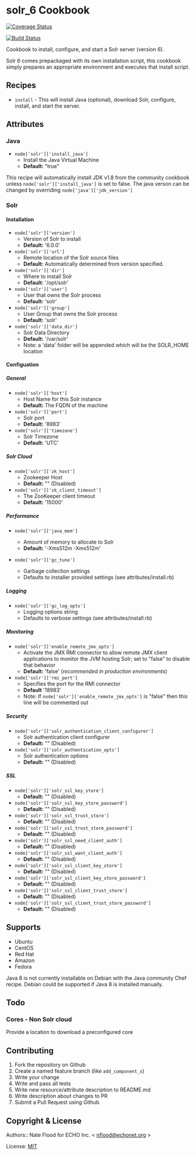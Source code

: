 # solr_6 Cookbook

[![Coverage Status](https://coveralls.io/repos/github/ECHOInternational/chef-solr_6/badge.svg?branch=master)](https://coveralls.io/github/ECHOInternational/chef-solr_6?branch=master)

[![Build Status](https://travis-ci.org/ECHOInternational/chef-solr_6.svg?branch=master)](https://travis-ci.org/ECHOInternational/chef-solr_6)

Cookbook to install, configure, and start a Solr server (version 6).

Solr 6 comes prepackaged with its own installation script, this cookbook simply prepares an appropriate environment and executes that install script.

## Recipes

 - `install` - This will install Java (optional), download Solr, configure, install, and start the server.

## Attributes

### Java
 - `node['solr']['install_java']`
    - Install the Java Virtual Machine
    - **Default:** "true"

This recipe will automatically install JDK v1.8 from the community cookbook unless `node['solr']['install_java']` is set to false. The java verson can be changed by overriding `node['java']['jdk_version']`

### Solr
#### Installation
 - `node['solr']['version']`
    - Version of Solr to install
    - **Default:** '6.0.0'
 - `node['solr']['url']`
    - Remote location of the Solr source files
    - **Default:** Automatically determined from version specified.
 - `node['solr']['dir']`
    - Where to install Solr
    - **Default:** '/opt/solr'
 - `node['solr']['user']`
    - User that owns the Solr process
    - **Default:** 'solr'
 - `node['solr']['group']`
    - User Group that owns the Solr process
    - **Default:** 'solr'
 - `node['solr']['data_dir']`
     - Solr Data Directory
     - **Default:** '/var/solr'
     - Note: a 'data' folder will be appended which will be the SOLR_HOME location

#### Configuation
##### General
 - `node['solr']['host']`
    - Host Name for this Solr instance
    - **Default:** The FQDN of the machine
 - `node['solr']['port']`
    - Solr port
    - **Default:** '8983'
 - `node['solr']['timezone']`
    - Solr Timezone
    - **Default:** 'UTC'

##### Solr Cloud
 - `node['solr']['zk_host']`
    - Zookeeper Host
    - **Default:** "" (Disabled)
 - `node['solr']['zk_client_timeout']`
    - The ZooKeeper client timeout
    - **Default:** '15000'

##### Performance
 - `node['solr']['java_mem']`
    - Amount of memory to allocate to Solr
    - **Default:** '-Xms512m -Xmx512m'

 - `node['solr']['gc_tune']`
    - Garbage collection settings
    - Defaults to installer provided settings (see attributes/install.rb)

##### Logging
 - `node['solr']['gc_log_opts']`
    - Logging options string
    - Defaults to verbose settings (see attributes/install.rb)

##### Monitoring
 - `node['solr']['enable_remote_jmx_opts']`
    - Activate the JMX RMI connector to allow remote JMX client applications
    to monitor the JVM hosting Solr; set to "false" to disable that behavior
    - **Default:** 'false' (*recommended in production environments*)
 - `node['solr']['rmi_port']`
    - Specifies the port for the RMI connector
    - **Default** '18983'
    - Note: If `node['solr']['enable_remote_jmx_opts']` is "false" then this line will be commented out

##### Security
 - `node['solr']['solr_authentication_client_configurer']`
    - Solr authentication client configurer
    - **Default:** "" (Disabled)
 - `node['solr']['solr_authentication_opts']`
    - Solr authentication options
    - **Default:** "" (Disabled)

##### SSL
 - `node['solr']['solr_ssl_key_store']`
    - **Default:** "" (Disabled)
 - `node['solr']['solr_ssl_key_store_password']`
    - **Default:** "" (Disabled)
 - `node['solr']['solr_ssl_trust_store']`
    - **Default:** "" (Disabled)
 - `node['solr']['solr_ssl_trust_store_password']`
    - **Default:** "" (Disabled)
 - `node['solr']['solr_ssl_need_client_auth']`
    - **Default:** "" (Disabled)
 - `node['solr']['solr_ssl_want_client_auth']`
    - **Default:** "" (Disabled)
 - `node['solr']['solr_ssl_client_key_store']`
    - **Default:** "" (Disabled)
 - `node['solr']['solr_ssl_client_key_store_password']`
    - **Default:** "" (Disabled)
 - `node['solr']['solr_ssl_client_trust_store']`
    - **Default:** "" (Disabled)
 - `node['solr']['solr_ssl_client_trust_store_password']`
    - **Default:** "" (Disabled)

## Supports
 - Ubuntu
 - CentOS
 - Red Hat
 - Amazon
 - Fedora

Java 8 is not currently installable on Debian with the Java community Chef recipe. Debian could be supported if Java 8 is installed manually.

## Todo

### Cores - Non Solr cloud

Provide a location to download a preconfigured core

## Contributing
1. Fork the repository on Github
2. Create a named feature branch (like `add_component_x`)
3. Write your change
4. Write and pass all tests
6. Write new resource/attribute description to README.md
7. Write description about changes to PR
8. Submit a Pull Request using Github

## Copyright & License
Authors:: Nate Flood for ECHO Inc. < [nflood@echonet.org](mailto:nflood@echonet.org) >

License: [MIT](http://echo.mit-license.org/)